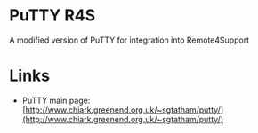 ﻿# PuTTY R4S
A modified version of PuTTY for integration into Remote4Support

Links
========================

* PuTTY main page: [http://www.chiark.greenend.org.uk/~sgtatham/putty/](http://www.chiark.greenend.org.uk/~sgtatham/putty/)
